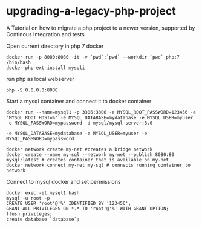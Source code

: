 # upgrading-a-legacy-php-project
A Tutorial on how to migrate a php project to a newer version, supported by Continous Integration and tests

Open current directory in php 7 docker

    docker run -p 8080:8080 -it -v `pwd`:`pwd` --workdir `pwd` php:7 /bin/bash
    docker-php-ext-install mysqli

run php as local webserver

    php -S 0.0.0.0:8080

Start a mysql container and connect it to docker container

    docker run --name=mysql1 -p 3306:3306 -e MYSQL_ROOT_PASSWORD=123456 -e "MYSQL_ROOT_HOST=%" -e MYSQL_DATABASE=mydatabase -e MYSQL_USER=myuser -e MYSQL_PASSWORD=mypassword -d mysql/mysql-server:8.0

    -e MYSQL_DATABASE=mydatabase -e MYSQL_USER=myuser -e MYSQL_PASSWORD=mypassword

    docker network create my-net #creates a bridge network
    docker create --name my-sql --network my-net --publish 8080:80 mysql:latest # creates container that is available on my-net
    docker network connect my-net my-sql # connects running container to network

Connect to mysql docker and set permissions

    docker exec -it mysql1 bash
    mysql -u root -p
    CREATE USER 'root'@'%' IDENTIFIED BY '123456';
    GRANT ALL PRIVILEGES ON *.* TO 'root'@'%' WITH GRANT OPTION;
    flush privileges;
    create database `database`;